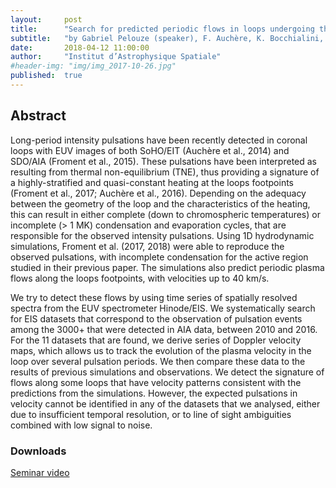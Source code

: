```yaml
---
layout:     post
title:      "Search for predicted periodic flows in loops undergoing thermal non-equilibrium"
subtitle:   "by Gabriel Pelouze (speaker), F. Auchère, K. Bocchialini, C. Froment, S. Parenti, E. Soubrié"
date:       2018-04-12 11:00:00
author:     "Institut d’Astrophysique Spatiale"
#header-img: "img/img_2017-10-26.jpg"
published:  true
---
```


## Abstract
Long-period intensity pulsations have been recently detected in coronal loops
with EUV images of both SoHO/EIT (Auchère et al., 2014) and SDO/AIA (Froment et
al., 2015). These pulsations have been interpreted as resulting from thermal
non-equilibrium (TNE), thus providing a signature of a highly-stratified and
quasi-constant heating at the loops footpoints (Froment et al., 2017; Auchère
et al., 2016). Depending on the adequacy between the geometry of the loop and
the characteristics of the heating, this can result in either complete (down to
chromospheric temperatures) or incomplete (> 1 MK) condensation and evaporation
cycles, that are responsible for the observed intensity pulsations. Using 1D
hydrodynamic simulations, Froment et al. (2017, 2018) were able to reproduce
the observed pulsations, with incomplete condensation for the active region
studied in their previous paper. The simulations also predict periodic plasma
flows along the loops footpoints, with velocities up to 40 km/s.

We try to detect these flows by using time series of spatially resolved spectra
from the EUV spectrometer Hinode/EIS. We systematically search for EIS datasets
that correspond to the observation of pulsation events among the 3000+ that
were detected in AIA data, between 2010 and 2016. For the 11 datasets that are
found, we derive series of Doppler velocity maps, which allows us to track the
evolution of the plasma velocity in the loop over several pulsation periods. We
then compare these data to the results of previous simulations and
observations. We detect the signature of flows along some loops that have
velocity patterns consistent with the predictions from the simulations.
However, the expected pulsations in velocity cannot be identified in any of the
datasets that we analysed, either due to insufficient temporal resolution, or
to line of sight ambiguities combined with low signal to noise.

### Downloads

[Seminar video](../../../../videos/2018-04-12-Pelouze.mov)
